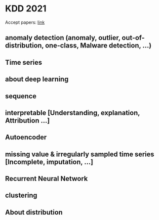 # KDD 2021

Accept papers: [link](https://kdd.org/kdd2021/accepted-papers/index)

## anomaly detection (anomaly, outlier, out-of-distribution, one-class, Malware detection, …)


## Time series


## about deep learning


## sequence


## interpretable [Understanding, explanation, Attribution …]

## Autoencoder

## missing value & irregularly sampled time series [Incomplete, imputation, …]


## Recurrent Neural Network



## clustering



## About distribution
